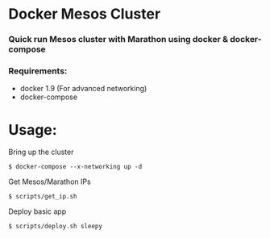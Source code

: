 # Docker Mesos Cluster

### Quick run Mesos cluster with Marathon using docker & docker-compose

### Requirements:

* docker 1.9 (For advanced networking)
* docker-compose


# Usage:
Bring up the cluster

```
$ docker-compose --x-networking up -d
```

Get Mesos/Marathon IPs
```
$ scripts/get_ip.sh
```

Deploy basic app

```
$ scripts/deploy.sh sleepy
```
